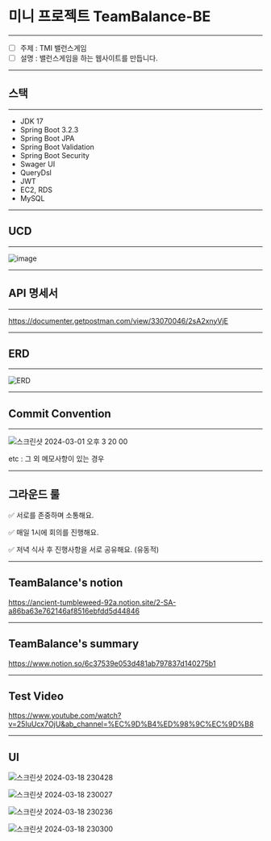 # 미니 프로젝트 TeamBalance-BE
-----
- [ ]  주제 : TMI 밸런스게임 
- [ ]  설명 : 밸런스게임을 하는 웹사이트를 만듭니다.

-----
## 스택
-----

- JDK 17
- Spring Boot 3.2.3
- Spring Boot JPA
- Spring Boot Validation
- Spring Boot Security
- Swager UI
- QueryDsl
- JWT
- EC2, RDS
- MySQL

-----
## UCD
-----

![image](https://github.com/yuha00e/TeamBalance-BE/assets/157124813/6d5da9f1-5d92-4f0e-86c5-b18344f76afd)

-----
## API 명세서
-----

https://documenter.getpostman.com/view/33070046/2sA2xnyVjE

-----
## ERD
-----

![ERD](https://github.com/yuha00e/TeamBalance-BE/assets/121149088/577c6eed-0fee-477f-a998-bae288e5341f)

-----
## Commit Convention

-----
 
![스크린샷 2024-03-01 오후 3 20 00](https://github.com/yuha00e/spring-lv3/assets/157681548/1fecc129-c6c1-4611-8630-6443d1ff7caa)
 
etc : 그 외 메모사항이 있는 경우

 -----
그라운드 룰
 -----

✅ 서로를 존중하며 소통해요.

✅ 매일 1시에 회의를 진행해요.

✅ 저녁 식사 후 진행사항을 서로 공유해요. (유동적)

 -----
TeamBalance's notion
 -----

https://ancient-tumbleweed-92a.notion.site/2-SA-a86ba63e762146af8516ebfdd5d44846

 -----
TeamBalance's summary
 -----

https://www.notion.so/6c37539e053d481ab797837d140275b1

 -----
 Test Video
 -----
 
 https://www.youtube.com/watch?v=25IuUcx7OjU&ab_channel=%EC%9D%B4%ED%98%9C%EC%9D%B8 

  -----
 UI
 -----

 ![스크린샷 2024-03-18 230428](https://github.com/yuha00e/TeamBalance-BE/assets/157124813/c27e3ebe-05e6-40a4-88b2-32d567deda70)

 ![스크린샷 2024-03-18 230027](https://github.com/yuha00e/TeamBalance-BE/assets/157124813/1343bdfa-3f03-4e3e-92b5-5421dd228758)

 ![스크린샷 2024-03-18 230236](https://github.com/yuha00e/TeamBalance-BE/assets/157124813/e8aa9f84-52af-4321-9085-d79342344c68)

 ![스크린샷 2024-03-18 230300](https://github.com/yuha00e/TeamBalance-BE/assets/157124813/c9aa11e7-b6a9-4916-a625-e3f7253024b9)





